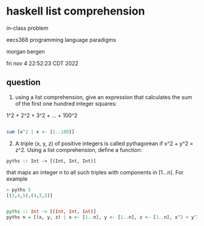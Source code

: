 # haskell list comprehension

in-class problem

eecs368 programming language paradigms

morgan bergen

fri nov 4 22:52:23 CDT 2022

## question

1.  using a list comprehension, give an expression that calculates the sum of the first one hundred integer squares:

1^2 + 2^2 + 3^2 + ... + 100^2

```haskell

sum [x^2 | x <- [1..100]]

```

2.  A triple (x, y, z) of positive integers is called pythagorean if x^2 + y^2 = z^2.  Using a list comprehension, define a function:

`pyths :: Int -> [(Int, Int, Int)]`

that maps an integer n to all such triples with components in [1...n].  For example

```haskell
> pyths 5
[(3,4,5),(4,3,5)]
```

```haskell

pyths :: Int -> [(Int, Int, Int)]
pyths n = [(x, y, z) | x <- [1..n], y <- [1..n], z <- [1..n], x^2 + y^2 == z^2]

```
